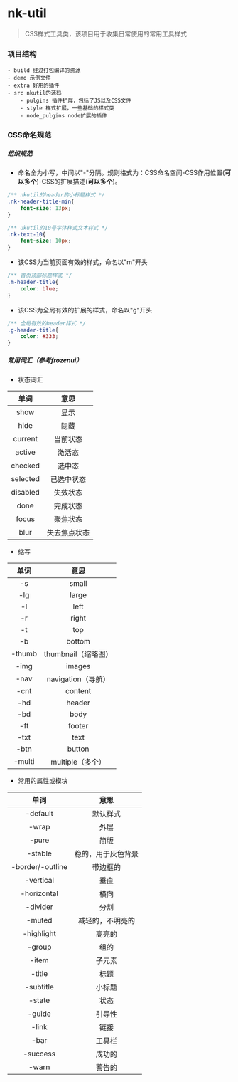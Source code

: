 # nk-util

> CSS样式工具类，该项目用于收集日常使用的常用工具样式

### 项目结构
```
- build 经过打包编译的资源
- demo 示例文件
- extra 好用的插件
- src nkutil的源码
    - pulgins 插件扩展，包括了JS以及CSS文件
    - style 样式扩展，一些基础的样式类
    - node_pulgins node扩展的插件
```

### CSS命名规范
##### 组织规范
- 命名全为小写，中间以"-"分隔。规则格式为：CSS命名空间-CSS作用位置(**可以多个**)-CSS的扩展描述(**可以多个**)。
```css
/** nkutil的header的小标题样式 */
.nk-header-title-min{
    font-size: 13px;
}

/** ukutil的10号字体样式文本样式 */
.nk-text-10{
    font-size: 10px;
}

```
- 该CSS为当前页面有效的样式，命名以"m"开头
```css
/** 首页顶部标题样式 */
.m-header-title{
    color: blue;
}
```
- 该CSS为全局有效的扩展的样式，命名以"g"开头
```css
/** 全局有效的header样式 */
.g-header-title{
    color: #333;
}
```

##### 常用词汇（参考frozenui）
- 状态词汇

| 单词 | 意思 |
| :-: | :-: |
| show | 显示 |
| hide | 隐藏 |
| current | 当前状态 |
| active | 激活态 |
| checked | 选中态 |
| selected | 已选中状态 |
| disabled | 失效状态 |
| done | 完成状态 |
| focus | 聚焦状态 |
| blur | 失去焦点状态 |

- 缩写

| 单词 | 意思 |
| :-: | :-: |
| -s | small |
| -lg | large |
| -l | left |
| -r | right |
| -t | top |
| -b | bottom |
| -thumb | thumbnail（缩略图） | 
| -img | images |
| -nav | navigation（导航） |
| -cnt | content |
| -hd | header |
| -bd | body |
| -ft | footer |
| -txt | text |
| -btn | button |
| -multi | multiple（多个） |

- 常用的属性或模块

| 单词 | 意思 |
| :-: | :-: |
| -default | 默认样式 | 
| -wrap | 外层 | 
| -pure | 简版 | 
| -stable | 稳的，用于灰色背景 | 
| -border/-outline | 带边框的 | 
| -vertical | 垂直 | 
| -horizontal | 横向 | 
| -divider | 分割 | 
| -muted | 减轻的，不明亮的 | 
| -highlight | 高亮的 | 
| -group | 组的 |
| -item | 子元素 | 
| -title | 标题 | 
| -subtitle | 小标题 |
| -state | 状态 |
| -guide | 引导性 | 
| -link | 链接 |
| -bar | 工具栏 | 
| -success | 成功的 | 
| -warn | 警告的 | 